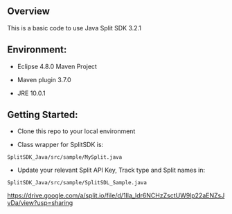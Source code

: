 ## Overview
This is a basic code to use Java Split SDK 3.2.1

## Environment:

- Eclipse 4.8.0 Maven Project 


- Maven plugin 3.7.0

- JRE 10.0.1

## Getting Started:

- Clone this repo to your local environment

- Class wrapper for SplitSDK is:

```
SplitSDK_Java/src/sample/MySplit.java
```

- Update your relevant Split API Key, Track type and Split names in:

```
SplitSDK_Java/src/sample/SplitSDL_Sample.java 
```



https://drive.google.com/a/split.io/file/d/1Ila_ldr6NCHzZsctUW9lp22aENZsJvDa/view?usp=sharing
